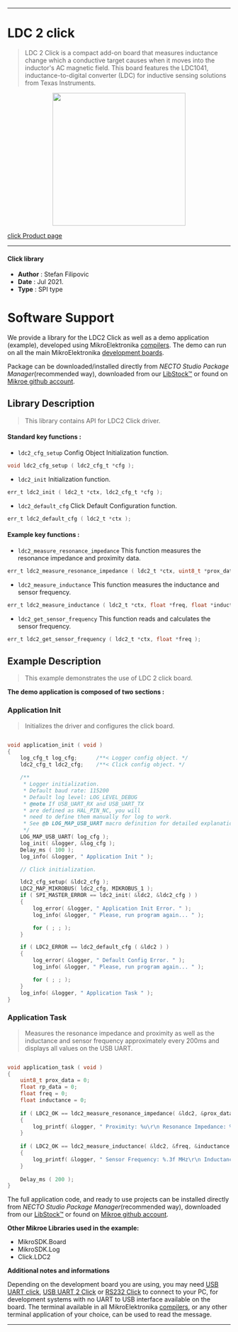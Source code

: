
---
# LDC 2 click

> LDC 2 Click is a compact add-on board that measures inductance change which a conductive target causes when it moves into the inductor's AC magnetic field. This board features the LDC1041, inductance-to-digital converter (LDC) for inductive sensing solutions from Texas Instruments.

<p align="center">
  <img src="https://download.mikroe.com/images/click_for_ide/ldc2_click.png" height=300px>
</p>

[click Product page](https://www.mikroe.com/ldc-2-click)

---


#### Click library

- **Author**        : Stefan Filipovic
- **Date**          : Jul 2021.
- **Type**          : SPI type


# Software Support

We provide a library for the LDC2 Click
as well as a demo application (example), developed using MikroElektronika
[compilers](https://www.mikroe.com/necto-studio).
The demo can run on all the main MikroElektronika [development boards](https://www.mikroe.com/development-boards).

Package can be downloaded/installed directly from *NECTO Studio Package Manager*(recommended way), downloaded from our [LibStock&trade;](https://libstock.mikroe.com) or found on [Mikroe github account](https://github.com/MikroElektronika/mikrosdk_click_v2/tree/master/clicks).

## Library Description

> This library contains API for LDC2 Click driver.

#### Standard key functions :

- `ldc2_cfg_setup` Config Object Initialization function.
```c
void ldc2_cfg_setup ( ldc2_cfg_t *cfg );
```

- `ldc2_init` Initialization function.
```c
err_t ldc2_init ( ldc2_t *ctx, ldc2_cfg_t *cfg );
```

- `ldc2_default_cfg` Click Default Configuration function.
```c
err_t ldc2_default_cfg ( ldc2_t *ctx );
```

#### Example key functions :

- `ldc2_measure_resonance_impedance` This function measures the resonance impedance and proximity data.
```c
err_t ldc2_measure_resonance_impedance ( ldc2_t *ctx, uint8_t *prox_data, float *rp_data );
```

- `ldc2_measure_inductance` This function measures the inductance and sensor frequency.
```c
err_t ldc2_measure_inductance ( ldc2_t *ctx, float *freq, float *inductance );
```

- `ldc2_get_sensor_frequency` This function reads and calculates the sensor frequency.
```c
err_t ldc2_get_sensor_frequency ( ldc2_t *ctx, float *freq );
```

## Example Description

> This example demonstrates the use of LDC 2 click board.

**The demo application is composed of two sections :**

### Application Init

> Initializes the driver and configures the click board.

```c

void application_init ( void )
{
    log_cfg_t log_cfg;      /**< Logger config object. */
    ldc2_cfg_t ldc2_cfg;    /**< Click config object. */

    /** 
     * Logger initialization.
     * Default baud rate: 115200
     * Default log level: LOG_LEVEL_DEBUG
     * @note If USB_UART_RX and USB_UART_TX 
     * are defined as HAL_PIN_NC, you will 
     * need to define them manually for log to work. 
     * See @b LOG_MAP_USB_UART macro definition for detailed explanation.
     */
    LOG_MAP_USB_UART( log_cfg );
    log_init( &logger, &log_cfg );
    Delay_ms ( 100 );
    log_info( &logger, " Application Init " );

    // Click initialization.

    ldc2_cfg_setup( &ldc2_cfg );
    LDC2_MAP_MIKROBUS( ldc2_cfg, MIKROBUS_1 );
    if ( SPI_MASTER_ERROR == ldc2_init( &ldc2, &ldc2_cfg ) )
    {
        log_error( &logger, " Application Init Error. " );
        log_info( &logger, " Please, run program again... " );

        for ( ; ; );
    }

    if ( LDC2_ERROR == ldc2_default_cfg ( &ldc2 ) )
    {
        log_error( &logger, " Default Config Error. " );
        log_info( &logger, " Please, run program again... " );

        for ( ; ; );
    }
    log_info( &logger, " Application Task " );
}

```

### Application Task

> Measures the resonance impedance and proximity as well as the inductance and sensor frequency 
> approximately every 200ms and displays all values on the USB UART.

```c

void application_task ( void )
{
    uint8_t prox_data = 0;
    float rp_data = 0;
    float freq = 0;
    float inductance = 0;
    
    if ( LDC2_OK == ldc2_measure_resonance_impedance( &ldc2, &prox_data, &rp_data ) )
    {
        log_printf( &logger, " Proximity: %u\r\n Resonance Impedance: %.3f kOhm\r\n\n", ( uint16_t ) prox_data, rp_data );
    }
    
    if ( LDC2_OK == ldc2_measure_inductance( &ldc2, &freq, &inductance ) )
    {
        log_printf( &logger, " Sensor Frequency: %.3f MHz\r\n Inductance: %.6f uH\r\n\n", freq, inductance );
    }
    
    Delay_ms ( 200 );
}

```

The full application code, and ready to use projects can be installed directly from *NECTO Studio Package Manager*(recommended way), downloaded from our [LibStock&trade;](https://libstock.mikroe.com) or found on [Mikroe github account](https://github.com/MikroElektronika/mikrosdk_click_v2/tree/master/clicks).

**Other Mikroe Libraries used in the example:**

- MikroSDK.Board
- MikroSDK.Log
- Click.LDC2

**Additional notes and informations**

Depending on the development board you are using, you may need
[USB UART click](http://shop.mikroe.com/usb-uart-click),
[USB UART 2 Click](http://shop.mikroe.com/usb-uart-2-click) or
[RS232 Click](http://shop.mikroe.com/rs232-click) to connect to your PC, for
development systems with no UART to USB interface available on the board. The
terminal available in all MikroElektronika
[compilers](http://shop.mikroe.com/compilers), or any other terminal application
of your choice, can be used to read the message.

---
